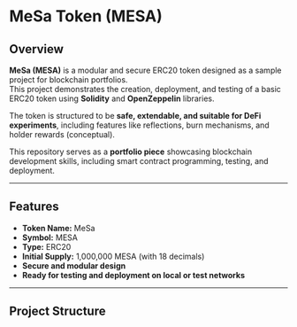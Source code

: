 # MeSa Token (MESA)

## Overview
**MeSa (MESA)** is a modular and secure ERC20 token designed as a sample project for blockchain portfolios.  
This project demonstrates the creation, deployment, and testing of a basic ERC20 token using **Solidity** and **OpenZeppelin** libraries.  

The token is structured to be **safe, extendable, and suitable for DeFi experiments**, including features like reflections, burn mechanisms, and holder rewards (conceptual).  

This repository serves as a **portfolio piece** showcasing blockchain development skills, including smart contract programming, testing, and deployment.

---

## Features
- **Token Name:** MeSa  
- **Symbol:** MESA  
- **Type:** ERC20  
- **Initial Supply:** 1,000,000 MESA (with 18 decimals)  
- **Secure and modular design**  
- **Ready for testing and deployment on local or test networks**  

---

## Project Structure
